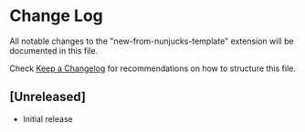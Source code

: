 # Change Log

All notable changes to the "new-from-nunjucks-template" extension will be documented in this file.

Check [Keep a Changelog](http://keepachangelog.com/) for recommendations on how to structure this file.

## [Unreleased]

- Initial release
